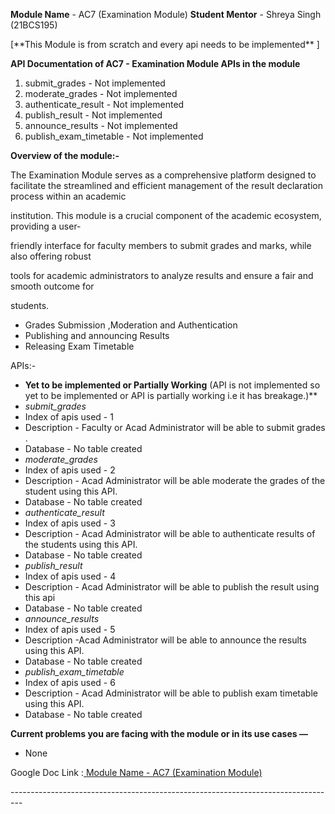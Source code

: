 ﻿**Module Name** - AC7 (Examination Module) **Student Mentor** - Shreya Singh (21BCS195) 

[\*\*This Module is from scratch and every api needs to be implemented\*\* ]  

**API Documentation of AC7 - Examination Module APIs in the module** 

1. submit\_grades -  Not implemented 
1. moderate\_grades - Not implemented 
1. authenticate\_result - Not implemented 
1. publish\_result - Not implemented 
1. announce\_results - Not implemented 
1. publish\_exam\_timetable - Not implemented 

**Overview of the module:-**  

The Examination Module serves as a comprehensive platform designed to facilitate the streamlined and efficient management of the result declaration process within an academic 

institution. This module is a crucial component of the academic ecosystem, providing a user- 

friendly interface for faculty members to submit grades and marks, while also offering robust 

tools for academic administrators to analyze results and ensure a fair and smooth outcome for 

students. 

- Grades Submission ,Moderation and Authentication 
- Publishing and announcing Results 
- Releasing Exam Timetable 

APIs:- 

- **Yet to be implemented or Partially Working** (API is not implemented so yet to be implemented or API is partially working i.e it has breakage.)** 
- *submit\_grades*  
- Index of apis used - 1 
- Description - Faculty or Acad Administrator will be able to submit grades . 
- Database - No table created 
- *moderate\_grades*  
- Index of apis used - 2 
- Description - Acad Administrator will be able moderate the grades of the student using this API. 
- Database - No table created 
- *authenticate\_result*  
- Index of apis used - 3 
- Description - Acad Administrator will be able to authenticate results of the students using this API. 
- Database - No table created 
- *publish\_result*  
- Index of apis used - 4 
- Description - Acad Administrator will be able to publish the result using this api 
- Database - No table created 
- *announce\_results*  
- Index of apis used - 5 
- Description -Acad Administrator will be able to announce the results using this API. 
- Database - No table created 
- *publish\_exam\_timetable*  
- Index of apis used - 6 
- Description - Acad Administrator will be able to publish exam timetable using this API. 
- Database - No table created 

**Current problems you are facing with the module or in its use cases —** 

- None 

Google Doc Link :[ Module Name - AC7 (Examination Module)](https://docs.google.com/document/d/1fALr0x-got0QkFRYVWVd-yVGycOtmLr_tJ9dSKPcyUg/edit?usp=sharing)

\--------------------------------------------------------------------------------- 
